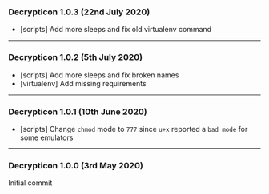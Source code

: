 ### Decrypticon 1.0.3 (22nd July 2020)
* [scripts] Add more sleeps and fix old virtualenv command

---

### Decrypticon 1.0.2 (5th July 2020)
* [scripts] Add more sleeps and fix broken names
* [virtualenv] Add missing requirements

---

### Decrypticon 1.0.1 (10th June 2020)
* [scripts] Change `chmod` mode to `777` since `u+x` reported a `bad mode` for some emulators

---

### Decrypticon 1.0.0 (3rd May 2020)
Initial commit
